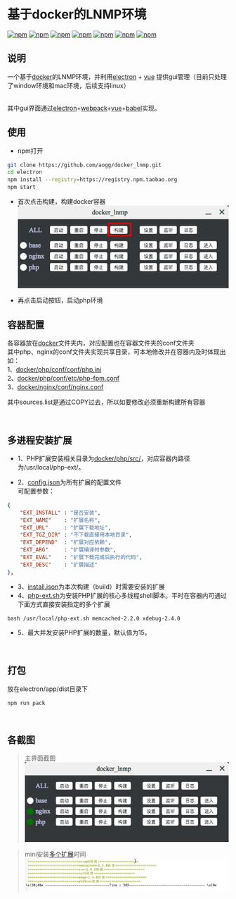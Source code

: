 # 基于docker的LNMP环境
[![npm](https://img.shields.io/badge/npm-passing-brightgreen.svg)](https://www.npmjs.com/) [![npm](https://img.shields.io/badge/electron-passing-brightgreen.svg)](https://electron.atom.io/) [![npm](https://img.shields.io/badge/docker-passing-brightgreen.svg)](https://www.docker.com/) [![npm](https://img.shields.io/badge/vue-passing-brightgreen.svg)](https://cn.vuejs.org/) [![npm](https://img.shields.io/badge/node-passing-brightgreen.svg)]()
[![npm](https://img.shields.io/badge/webpack-passing-brightgreen.svg)]() [![npm](https://img.shields.io/badge/babel-passing-brightgreen.svg)]()


## 说明
一个基于[docker](https://www.docker.com/)的LNMP环境，并利用[electron](https://electron.atom.io/) + [vue](https://cn.vuejs.org/) 提供gui管理（目前只处理了window环境和mac环境，后续支持linux）

<br />其中gui界面通过[electron](https://electron.atom.io/)+[webpack](http://webpack.github.io/)+[vue](https://cn.vuejs.org/)+[babel](http://babeljs.cn/)实现。


## 使用
- npm打开
```bash
git clone https://github.com/aogg/docker_lnmp.git
cd electron
npm install --registry=https://registry.npm.taobao.org
npm start
```

- 首次点击构建，构建docker容器  
![github](https://raw.githubusercontent.com/aogg/image_repository/master/docker_lnmp/首次点击构建.png "首次打开点击构建")

- 再点击启动按钮，启动php环境  


## 容器配置  
各容器放在[docker](docker)文件夹内，对应配置也在容器文件夹的conf文件夹  
其中php、nginx的conf文件夹实现共享目录，可本地修改并在容器内及时体现出
如：  
1、[docker/php/conf/conf/php.ini](docker/php/conf/conf/php.ini)  
2、[docker/php/conf/etc/php-fpm.conf](docker/php/conf/etc/php-fpm.conf)  
3、[docker/nginx/conf/nginx.conf](docker/nginx/conf/nginx.conf)  

其中sources.list是通过COPY过去，所以如要修改必须重新构建所有容器


<br>

## 多进程安装扩展  
- 1、PHP扩展安装相关目录为[docker/php/src/](docker/php/src)，对应容器内路径为/usr/local/php-ext/。

- 2、[config.json](docker/php/src/config.json)为所有扩展的配置文件  
可配置参数：
```json
{
	"EXT_INSTALL" : "是否安装",
	"EXT_NAME"    : "扩展名称",
	"EXT_URL"     : "扩展下载地址",
	"EXT_TGZ_DIR" : "不下载直接用本地目录",
	"EXT_DEPEND"  : "扩展对应依赖",
	"EXT_ARG"     : "扩展编译时参数",
	"EXT_EVAL"    : "扩展下载完成后执行的代码",
	"EXT_DESC"    : "扩展描述"
},
```
- 3、[install.json](docker/php/src/install.json)为本次构建（build）时需要安装的扩展
- 4、[php-ext.sh](docker/php/src/php-ext.sh)为安装PHP扩展的核心多线程shell脚本。平时在容器内可通过下面方式直接安装指定的多个扩展<br />
```shell 
bash /usr/local/php-ext.sh memcached-2.2.0 xdebug-2.4.0
```
- 5、最大并发安装PHP扩展的数量，默认值为15。




<br>

## 打包
放在electron/app/dist目录下
```
npm run pack
```


<br>

## 各截图

> 主界面截图  
![github](https://raw.githubusercontent.com/aogg/image_repository/master/docker_lnmp/%e8%bd%af%e4%bb%b6%e4%b8%bb%e7%95%8c%e9%9d%a2%e6%88%aa%e5%9b%be.png "主界面截图")


> mini安装[多个扩展](https://github.com/aogg/docker_lnmp/blob/a716e496d59bf408804cda1e10b970af387a62bf/docker/php/src/install.json)时间  
![github](https://raw.githubusercontent.com/aogg/image_repository/master/docker_lnmp/mini%E5%AE%89%E8%A3%85%E6%89%A9%E5%B1%95%E6%97%B6%E9%97%B4.png "mini安装扩展时间")
  

